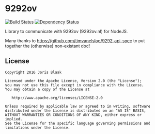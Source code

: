 9292ov
====
[![Build Status](https://travis-ci.org/JBlaak/NodeJS-9292.svg?branch=master)](https://travis-ci.org/JBlaak/NodeJS-9292)
[![Dependency Status](https://david-dm.org/JBlaak/NodeJS-9292.svg)](https://david-dm.org/JBlaak/NodeJS-9292)

Library to communicate with 9292ov (9292ov.nl) for NodeJS.

Many thanks to https://github.com/timvanelsloo/9292-api-spec to put together the (otherwise) non-existant doc!

## License

    Copyright 2016 Joris Blaak

    Licensed under the Apache License, Version 2.0 (the "License");
    you may not use this file except in compliance with the License.
    You may obtain a copy of the License at

       http://www.apache.org/licenses/LICENSE-2.0

    Unless required by applicable law or agreed to in writing, software
    distributed under the License is distributed on an "AS IS" BASIS,
    WITHOUT WARRANTIES OR CONDITIONS OF ANY KIND, either express or implied.
    See the License for the specific language governing permissions and
    limitations under the License.
